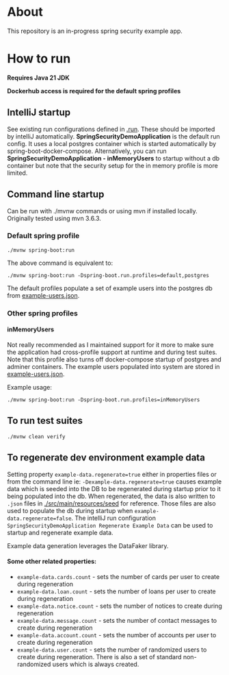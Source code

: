 # About

This repository is an in-progress spring security example app.

# How to run

**Requires Java 21 JDK**

**Dockerhub access is required for the default spring profiles**

## IntelliJ startup

See existing run configurations defined in [.run](.run). These should be imported by intelliJ automatically. **SpringSecurityDemoApplication** is the default run config. It uses a local postgres container which is started automatically by spring-boot-docker-compose. Alternatively, you can run **SpringSecurityDemoApplication - inMemoryUsers** to startup without a db container but note that the security setup for the in memory profile is more limited.

## Command line startup

Can be run with ./mvnw commands or using mvn if installed locally. Originally tested using mvn 3.6.3. 

### Default spring profile

`./mvnw spring-boot:run`

The above command is equivalent to:

`./mvnw spring-boot:run -Dspring-boot.run.profiles=default,postgres`

The default profiles populate a set of example users into the postgres db from [example-users.json](src/main/resources/seed/example-users.json). 

### Other spring profiles

#### inMemoryUsers

Not really recommended as I maintained support for it more to make sure the application had cross-profile support at runtime and during test suites. Note that this profile also turns off docker-compose startup of postgres and adminer containers. The example users populated into system are stored in [example-users.json](src/main/resources/seed/example-users.json).

Example usage:

`./mvnw spring-boot:run -Dspring-boot.run.profiles=inMemoryUsers`

## To run test suites

`./mvnw clean verify`

## To regenerate dev environment example data

Setting property `example-data.regenerate=true` either in properties files or from the command line ie: `-Dexample-data.regenerate=true` causes example data which is seeded into the DB to be regenerated during startup prior to it being populated into the db.
When regenerated, the data is also written to `.json` files in [./src/main/resources/seed](./src/main/resources/seed) for reference. Those files are also used to populate the db during startup when `example-data.regenerate=false`.
The intelliJ run configuration `SpringSecurityDemoApplication Regenerate Example Data` can be used to startup and regenerate example data.

Example data generation leverages the DataFaker library.

#### Some other related properties:

- `example-data.cards.count` - sets the number of cards per user to create during regeneration
- `example-data.loan.count` - sets the number of loans per user to create during regeneration
- `example-data.notice.count` - sets the number of notices to create during regeneration
- `example-data.message.count` - sets the number of contact messages to create during regeneration
- `example-data.account.count` - sets the number of accounts per user to create during regeneration
- `example-data.user.count` - sets the number of randomized users to create during regeneration. There is also a set of standard non-randomized users which is always created.